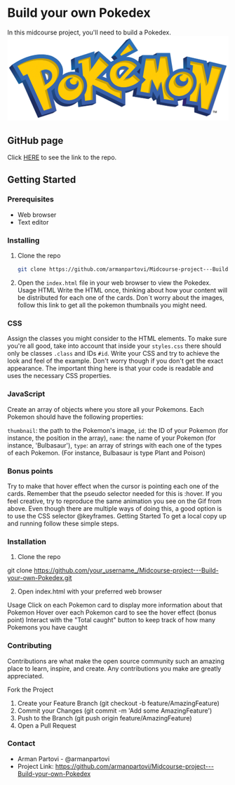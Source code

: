# Build your own Pokedex

In this midcourse project, you'll need to build a Pokedex.
<img src="https://github.com/armanpartovi/Midcourse-project---Build-your-own-Pokedex/blob/main/media/pokemon_logo.png" alt="Alt text" title="Optional title">

## GitHub page
Click [HERE](https://armanpartovi.github.io/Midcourse-project---Build-your-own-Pokedex/) to see the link to the repo.

## Getting Started

### Prerequisites

- Web browser
- Text editor

### Installing

1. Clone the repo

   ```sh
   git clone https://github.com/armanpartovi/Midcourse-project---Build-your-own-Pokedex.git

   ```

2. Open the `index.html` file in your web browser to view the Pokedex.
   Usage
   HTML
   Write the HTML once, thinking about how your content will be distributed for each one of the cards. Don´t worry about the images, follow this link to get all the pokemon thumbnails you might need.

### CSS
Assign the classes you might consider to the HTML elements. To make sure you're all good, take into account that inside your `styles.css` there should only be classes `.class` and IDs `#id`. Write your CSS and try to achieve the look and feel of the example. Don't worry though if you don't get the exact appearance. The important thing here is that your code is readable and uses the necessary CSS properties.


### JavaScript
Create an array of objects where you store all your Pokemons. Each Pokemon should have the following properties:

`thumbnail`: the path to the Pokemon's image,
`id`: the ID of your Pokemon (for instance, the position in the array),
`name`: the name of your Pokemon (for instance, 'Bulbasaur'),
`type`: an array of strings with each one of the types of each Pokemon. (For instance, Bulbasaur is type Plant and Poison)


### Bonus points
Try to make that hover effect when the cursor is pointing each one of the cards. Remember that the pseudo selector needed for this is :hover.
If you feel creative, try to reproduce the same animation you see on the Gif from above. Even though there are multiple ways of doing this, a good option is to use the CSS selector @keyframes.
Getting Started
To get a local copy up and running follow these simple steps.


### Installation

1. Clone the repo

git clone https://github.com/your_username_/Midcourse-project---Build-your-own-Pokedex.git

2. Open index.html with your preferred web browser

Usage
Click on each Pokemon card to display more information about that Pokemon
Hover over each Pokemon card to see the hover effect (bonus point)
Interact with the "Total caught" button to keep track of how many Pokemons you have caught

### Contributing
Contributions are what make the open source community such an amazing place to learn, inspire, and create. Any contributions you make are greatly appreciated.

Fork the Project

1. Create your Feature Branch (git checkout -b feature/AmazingFeature)
2. Commit your Changes (git commit -m 'Add some AmazingFeature')
3. Push to the Branch (git push origin feature/AmazingFeature)
4. Open a Pull Request

### Contact
- Arman Partovi - @armanpartovi
- Project Link: https://github.com/armanpartovi/Midcourse-project---Build-your-own-Pokedex
